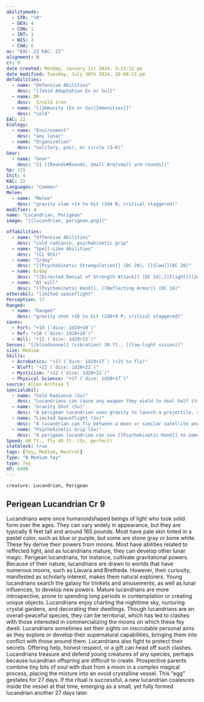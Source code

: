 ```yaml
---
abilitymods:
  - STR: "+0"
  - DEX: 4
  - CON: 1
  - INT: 1
  - WIS: 3
  - CHA: 6 
ac: "EAC: 22 KAC: 22" 
alignment: N
cr: 9
date created: Monday, January 1st 2024, 3:13:12 pm
date modified: Tuesday, July 30th 2024, 10:08:15 pm
defabilities:
  - name: "Defensive Abilities"
    desc: "[[Void Adaptation Ex or Su]]"
  - name: DR
    desc:  5/cold iron
  - name: "[[Immunity (Ex or Su)|Immunities]]"
    desc: "cold"
EAC: 22
Ecology:
  - name: "Environment"
    desc: "any lunar"
  - name: "Organization"
    desc: "solitary, pair, or circle (3–6)"
Gear:
  - name: "Gear"
    desc: "21 [[Rounds#Rounds, Small Arm|small arm rounds]]"
hp: 115
Init: 4
KAC: 22
Languages: "Common"
Melee:
  - name: "Melee"
    desc: "gravity slam +14 to hit (3d4 B; critical staggered)"
modifier: 4
name: "Lucandrian, Perigean"
image: "[[lucandrian, perigean.png]]"

offabilities:
  - name: "Offensive Abilities"
    desc: "cold radiance, psychokinetic grip"
  - name: "Spell-Like Abilities"
    desc: "(CL 9th)"
  - name: "3/day"
    desc: "[[Psychokinetic Strangulation]] (DC 20), [[Slow]](DC 20)"
  - name: 6/day
    desc: "[[Directed Denial of Strength Attack]] (DC 19),[[Flight]](2nd level), [[Force Blast]] (DC 19), [[Hold Person]] (DC 19)"
  - name: "At will"
    desc: "[[Psychokinetic Hand]], [[Reflecting Armor]] (DC 18)"
otherabil: "limited spaceflight"
Perception: 17
Ranged:
  - name: "Ranged"
    desc: "gravity shot +16 to hit (2d8+9 P; critical staggered)"
saves:
  - Fort: "+10 (`dice: 1d20+10`)"
  - Ref: "+10 (`dice: 1d20+10`)"
  - Will: "+12 (`dice: 1d20+12`)" 
Senses: "[[blindsense]] (vibration) 30 ft., [[low-light vision]]"
size: Medium
Skills:
  - Acrobatics: "+17 (`dice: 1d20+17`) (+25 to fly)"
  - Bluff: "+22 (`dice: 1d20+22`)"
  - Mysticism: "+22 (`dice: 1d20+22`)"
  - Physical Science: "+17 (`dice: 1d20+17`)" 
source: Alien Archive 3 
specialabil:
  - name: "Cold Radiance (Su)"
    desc: "Lucandrians can cause any weapon they wield to deal half its damage as cold damage, which makes the weapon neither archaic nor nonlethal. If the weapon already deals two damage types, this effect replaces one with cold. In addition, lucandrians can grant weapons they wield the staggered critical hit effect. If the weapon has any other critical hit effects, the lucandrian chooses only one to apply on a critical hit."
  - name: "Gravity Shot (Su)"
    desc: "A perigean lucandrian uses gravity to launch a projectile, such as a small arm round, at supersonic speed with a range increment of 60 feet."
  - name: "Limited Spaceflight (Su)"
    desc: "A lucandrian can fly between a moon or similar satellite and the planet it orbits, or from one satellite to another, arriving in 1d3 days. The fey always arrives at its intended destination."
  - name: "Psychokinetic Grip (Su)"
    desc: "A perigean lucandrian can use [[Psychokinetic Hand]] to immobilize, lift, and move a Medium or smaller creature, ignoring the weight limit of the spell. The target can attempt a DC 18 fortitude save to negate the effect and can repeat the attempt each time the lucandrian concentrates on the spell. A creature can be lifted only up to 5 feet off the ground with this ability."
Speed: 40 ft., fly 40 ft. (Su, perfect) 
statblock: true
tags: [fey, Medium, Neutral]
Type: "N Medium fey"
type: fey
XP: 6400 
---
```


```statblock
creature: Lucandrian, Perigean
```

## Perigean Lucandrian Cr 9

Lucandrians were once humanoidshaped beings of light who took solid form over the ages. They can vary widely in appearance, but they are typically 6 feet tall and around 165 pounds. Most have pale skin tinted in a pastel color, such as blue or purple, but some are stone gray or bone white.
These fey derive their powers from moons. Most have abilities related to reffected light, and as lucandrians mature, they can develop other lunar magic. Perigean lucandrians, for instance, cultivate gravitational powers.
Because of their nature, lucandrians are drawn to worlds that have numerous moons, such as Liavara and Bretheda. However, their curiosity, manifested as scholarly interest, makes them natural explorers. Young lucandrians search the galaxy for trinkets and amusements, as well as lunar influences, to develop new powers. Mature lucandrians are more introspective, prone to spending long periods in contemplation or creating unique objects. Lucandrians enjoy charting the nighttime sky, nurturing crystal gardens, and decorating their dwellings.
Though lucandrians are an overall-peaceful species, they can be territorial, which has led to clashes with those interested in commercializing the moons on which these fey dwell. Lucandrians sometimes set their sights on inscrutable personal aims as they explore or develop their supernatural capabilities, bringing them into conflict with those around them. Lucandrians also fight to protect their secrets. Offering help, honest respect, or a gift can head off such clashes. Lucandrians treasure and defend young creatures of any species, perhaps because lucandrian offspring are difficult to create. Prospective parents combine tiny bits of soul with dust from a moon in a complex magical process, placing the mixture into an ovoid crystalline vessel. This “egg” gestates for 27 days. If the ritual is successful, a new lucandrian coalesces inside the vessel at that time, emerging as a small, yet fully formed lucandrian another 27 days later.
